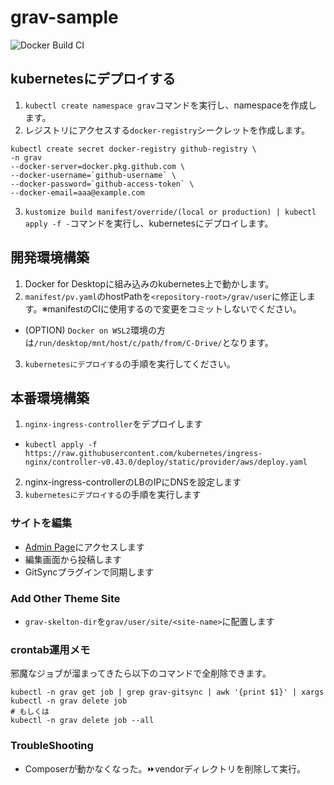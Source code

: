 # grav-sample

![Docker Build CI](https://github.com/y-kimura-opst/grav-sample/workflows/Docker%20Build%20CI/badge.svg)

## kubernetesにデプロイする

1. `kubectl create namespace grav`コマンドを実行し、namespaceを作成します。
2. レジストリにアクセスする`docker-registry`シークレットを作成します。
```
kubectl create secret docker-registry github-registry \
-n grav
--docker-server=docker.pkg.github.com \
--docker-username=`github-username` \
--docker-password=`github-access-token` \
--docker-email=aaa@example.com
```
3. `kustomize build manifest/override/(local or production) | kubectl apply -f -`コマンドを実行し、kubernetesにデプロイします。

## 開発環境構築

1. Docker for Desktopに組み込みのkubernetes上で動かします。
2. `manifest/pv.yaml`のhostPathを`<repository-root>/grav/user`に修正します。※manifestのCIに使用するので変更をコミットしないでください。
  - (OPTION) `Docker on WSL2`環境の方は`/run/desktop/mnt/host/c/path/from/C-Drive/`となります。
3. `kubernetesにデプロイする`の手順を実行してください。

## 本番環境構築

1. `nginx-ingress-controller`をデプロイします
  - `kubectl apply -f https://raw.githubusercontent.com/kubernetes/ingress-nginx/controller-v0.43.0/deploy/static/provider/aws/deploy.yaml`
2. nginx-ingress-controllerのLBのIPにDNSを設定します
3. `kubernetesにデプロイする`の手順を実行します

### サイトを編集

- [Admin Page](http://localhost/admin)にアクセスします
- 編集画面から投稿します
- GitSyncプラグインで同期します

### Add Other Theme Site

- `grav-skelton-dir`を`grav/user/site/<site-name>`に配置します

### crontab運用メモ

邪魔なジョブが溜まってきたら以下のコマンドで全削除できます。

```
kubectl -n grav get job | grep grav-gitsync | awk '{print $1}' | xargs kubectl -n grav delete job
# もしくは
kubectl -n grav delete job --all
```

### TroubleShooting

- Composerが動かなくなった。⏩vendorディレクトリを削除して実行。
